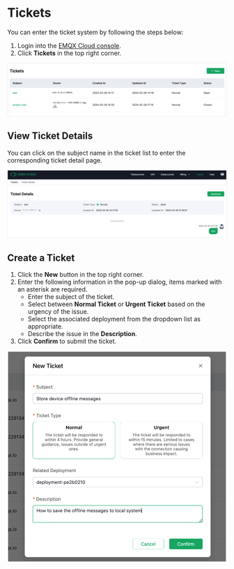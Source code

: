 # Tickets

You can enter the ticket system by following the steps below:

1. Login into the [EMQX Cloud console](https://cloud-intl.emqx.com/console/).
2. Click **Tickets** in the top right corner.

![Tickets](./_assets/tickets.png)

## View Ticket Details

You can click on the subject name in the ticket list to enter the corresponding ticket detail page.

![Ticket details](./_assets/tickets_details.png)

## Create a Ticket

1. Click the **New** button in the top right corner.
2. Enter the following information in the pop-up dialog, items marked with an asterisk are required.
   - Enter the subject of the ticket.
   - Select between **Normal Ticket** or **Urgent Ticket** based on the urgency of the issue.
   - Select the associated deployment from the dropdown list as appropriate.
   - Describe the issue in the **Description**.
3. Click **Confirm** to submit the ticket.

<img src="./_assets/create_tickets02.png" alt="New ticket" style="zoom:67%;" />
